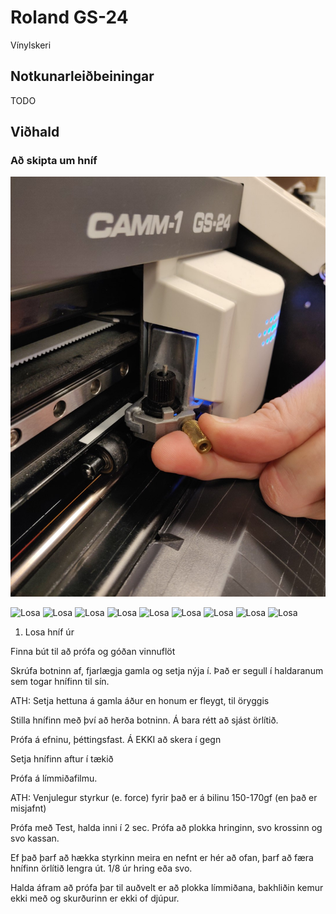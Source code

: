 # Roland GS-24

Vínylskeri

## Notkunarleiðbeiningar

TODO

## Viðhald

### Að skipta um hníf

<img src="../docs/images/roland-gs24/gs24-00.jpg">


![Losa](../images/roland-gs24/gs24-00.jpg)
![Losa](../images/roland-gs24/gs24-01.jpg)
![Losa](../images/roland-gs24/gs24-02.jpg)
![Losa](../images/roland-gs24/gs24-03.jpg)
![Losa](../images/roland-gs24/gs24-04.jpg)
![Losa](../images/roland-gs24/gs24-05.jpg)
![Losa](../images/roland-gs24/gs24-06.jpg)
![Losa](../images/roland-gs24/gs24-07.jpg)
![Losa](../images/roland-gs24/gs24-09.jpg)


1. Losa hníf úr

Finna bút til að prófa og góðan vinnuflöt

Skrúfa botninn af, fjarlægja gamla og setja nýja í. Það er segull í haldaranum sem togar hnífinn til sín. 

ATH: Setja hettuna á gamla áður en honum er fleygt, til öryggis

Stilla hnífinn með því að herða botninn. Á bara rétt að sjást örlítið. 

Prófa á efninu, þéttingsfast. Á EKKI að skera í gegn

Setja hnífinn aftur í tækið

Prófa á límmiðafilmu. 

ATH: Venjulegur styrkur (e. force) fyrir það er á bilinu 150-170gf (en það er misjafnt)

Prófa með Test, halda inni í 2 sec. Prófa að plokka hringinn, svo krossinn og svo kassan. 

Ef það þarf að hækka styrkinn meira en nefnt er hér að ofan, þarf að færa hnífinn örlítið lengra út. 1/8 úr hring eða svo. 

Halda áfram að prófa þar til auðvelt er að plokka límmiðana, bakhliðin kemur ekki með og skurðurinn er ekki of djúpur. 

